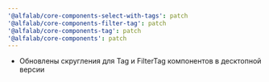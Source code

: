 ```yaml
---
'@alfalab/core-components-select-with-tags': patch
'@alfalab/core-components-filter-tag': patch
'@alfalab/core-components-tag': patch
'@alfalab/core-components': patch
---
```


-  Обновлены скругления для Tag и FilterTag компонентов в десктопной версии
